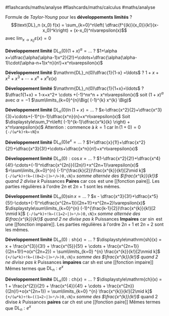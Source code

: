 
#flashcards/maths/analyse #flashcards/maths/calculus  #maths/analyse 

Formule de _Taylor-Young_ pour les **développements limités**
?
$$\text{DL}_n (x_0) f(x) = \sum_{k=0}^n\left( \dfrac{f^{(k)}(x_0)}{k!}(x-x_0)^k\right) + (x-x_0)^n\varepsilon(x)$$ 
avec $\displaystyle\lim_{x\rightarrow x_0} \varepsilon(x) = 0$
<!--SR:!2024-07-08,382,201-->


**Développement limité**
$\mathrm{DL}_n(0)(1+x)^\alpha = \ldots$
?
$1+\alpha x+\dfrac{\alpha(\alpha-1)x^2}{2!}+\cdots+\dfrac{\alpha(\alpha-1)\cdot(\alpha-n+1)x^n}{n!}+x^n\varepsilon(x)$
<!--SR:!2023-01-06,3,130-->

**Développement limité**
$\mathrm{DL}_n(0)\dfrac{1}{1-x} =\ldots$
?
$1+x+x^2+x^3+\cdots+x^n+x^n\varepsilon(x)$
<!--SR:!2024-06-01,387,170-->


**Développement limité**
$\mathrm{DL}_n(0)\dfrac{1}{1+x}=\ldots$
?
$\dfrac1{1+x} = 1-x+x^2+ \cdots +(-1)^nx^n + x^n\varepsilon(x)$
soit $(1+x)^\alpha$ avec $\alpha = -1$
$\sum\limits_{k=0}^{n}\Big( (-1)^{k} x^{k} \Big)$
<!--SR:!2024-04-09,292,170-->


**Développement limité**
$\mathrm{DL}_n(0)\ln(1+x) =\ldots$
?
$x-\dfrac{x^2}{2}+\dfrac{x^3}{3}+\cdots+(-1)^{n-1}\dfrac{x^n}{n}+x^n\varepsilon(x)$
Soit $\displaystyle\sum_1^n\left( (-1)^{k-1}\dfrac{x^k}{k} \right) + x^n\varepsilon(x)$ Attention : commence à $k=1$ car $\ln(1+0) = 0$
`{-/(⍵*k)÷k←⍳N}x`
<!--SR:!2023-10-25,125,130-->


**Développement limité**
$\mathrm{DL}_n(0)e^x = \ldots$
?
$1+\dfrac{x}{1!}+\dfrac{x^2}{2!}+\dfrac{x^3}{3!}+\cdots+\dfrac{x^n}{n!}+x^n\varepsilon(x)$
<!--SR:!2026-07-31,1177,311-->



**Développement limité**
$\mathrm{DL}_{n}(0):\cos x =\ldots$
?
$1-\dfrac{x^2}{2!}+\dfrac{x^4}{4!}-\cdots+(-1)^n\dfrac{x^{2n}}{(2n)!}+x^{2n+1}\varepsilon(x)$
$=\sum\limits_{k=0}^{n} (-1)^{\frac{k}{2}}\frac{x^{k}}{k!}[2\mid k]$
`{-/(⍵*k)÷!k←((0=2∘|)⊢⍤/⊢)0,⍳N}x`
_somme alternée des $\frac{x^{k}}{k!}$ quand $2$ divise $k$_
Puissances **Paires** car $\cos$ est une [[fonction paire]].
Les parties régulières à l'ordre $2n$ et $2n+1$ sont les mêmes.
<!--SR:!2024-01-10,244,200-->


**Développement limité**
$\mathrm{DL}_n(0)\sin x =\ldots$
?
$x - \dfrac{x^3}{3!}+\dfrac{x^5}{5!}-\cdots+(-1)^n\dfrac{x^{2n+1}}{2n+1!}+x^{2n+2}\varepsilon(x)$
$\displaystyle\sum\limits_{k=0}^{n} (-1)^{\frac{k-1}{2}}\frac{x^{k}}{k!}[2 \nmid k]$
`{-/(⍵*k)÷!k←((1=2∘|)⊢⍤/⊢)0,⍳N}x`
_somme alternée des $\frac{x^{k}}{k!}$ quand $2$ ne divise pas $k$_
Puissances **Impaires** car $\sin$ est une [[fonction impaire]].
Les parties régulières à l'ordre $2n+1$ et $2n+2$ sont les mêmes.
<!--SR:!2022-12-14,57,239-->


**Développement limité**
$\mathrm{DL}_{n}(0) :\mathrm{sh}(x) = \ldots$
?
$\displaystyle\mathrm{sh}(x) = x + \frac{x^{3}}{3!} + \frac{x^{5}}{5!} + \cdots + \frac{x^{2n+1}}{(2n+1)!}+o(x^{2n+2}) = \sum\limits_{k=0} ^{n} \frac{x^{k}}{k!}[2\nmid k]$
`{+/(⍵*k)÷!k←((0=2∘|)⊢⍤/⊢)0,⍳N}x`
_somme des $\frac{x^{k}}{k!}$ quand $2$ ne divise pas $k$_
Puissances **impaires** car $\mathrm{sh}$ est une [[fonction impaire]]
Mêmes termes que $\mathrm{DL}_{n}: e^{x}$
<!--SR:!2024-02-04,269,198-->

**Développement limité**
$\mathrm{DL}_{n}(0) :\mathrm{ch}(x) = \ldots$
?
$\displaystyle\mathrm{ch}(x) = 1 + \frac{x^{2}}{2!} + \frac{x^{4}}{4!} + \cdots + \frac{x^{2n}}{(2n)!}+o(x^{2n+1}) = \sum\limits_{k=0} ^{n} \frac{x^{k}}{k!}[2\mid k]$
`{+/(⍵*k)÷!k←((1=2∘|)⊢⍤/⊢)0,⍳N}x`
_somme des $\frac{x^{k}}{k!}$_ quand $2$ divise $k$
Puissances **paires** car $\mathrm{ch}$ est une [[fonction paire]]
Mêmes termes que $\mathrm{DL}_{n}: e^{x}$
<!--SR:!2023-06-26,4,197-->



